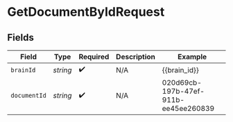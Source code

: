# GetDocumentByIdRequest


## Fields

| Field                                | Type                                 | Required                             | Description                          | Example                              |
| ------------------------------------ | ------------------------------------ | ------------------------------------ | ------------------------------------ | ------------------------------------ |
| `brainId`                            | *string*                             | :heavy_check_mark:                   | N/A                                  | {{brain_id}}                         |
| `documentId`                         | *string*                             | :heavy_check_mark:                   | N/A                                  | 020d69cb-197b-47ef-911b-ee45ee260839 |